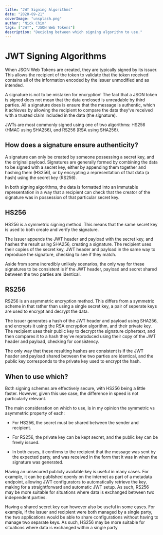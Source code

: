 ```yaml
---
title: "JWT Signing Algorithms"
date: "2020-09-21"
coverImage: "unsplash.png"
author: "Nick Chim"
tags: ["JWT", "JSON Web Tokens"]
description: "Deciding between which signing algorithm to use."
---
```


JWT Signing Algorithms
===

When JSON Web Tokens are created, they are typically signed by its issuer. This allows the recipient of the token to validate that the token received contains all of the information encoded by the issuer unmodified and as intended.

A signature is not to be mistaken for encryption! The fact that a JSON token is signed does not mean that the data enclosed is unreadable by third parties. All a signature does is ensure that the message is authentic, which it achieves by allowing the recipient to compare the data they’ve received with a trusted claim included in the data (the signature).

JWTs are most commonly signed using one of two algorithms: HS256 (HMAC using SHA256), and RS256 (RSA using SHA256).


How does a signature ensure authenticity?
---

A signature can only be created by someone possessing a secret key, and the original payload. Signatures are generally formed by combining the data to be signed with a secret key, either by appending them together and hashing them (HS256), or by encrypting a representation of that data (a hash) using the secret key (RS256).

In both signing algorithms, the data is formatted into an immutable representation in a way that a recipient can check that the creator of the signature was in possession of that particular secret key.


HS256
---

HS256 is a symmetric signing method. This means that the same secret key is used to both create and verify the signature.

The issuer appends the JWT header and payload with the secret key, and hashes the result using SHA256, creating a signature. The recipient uses their copies of the secret key, JWT header and payload in the same way to reproduce the signature, checking to see if they match.

Aside from some incredibly unlikely scenarios, the only way for these signatures to be consistent is if the JWT header, payload and secret shared between the two parties are identical.


RS256
---

RS256 is an asymmetric encryption method. This differs from a symmetric scheme in that rather than using a single secret key, a pair of seperate keys are used to encrypt and decrypt the data.

The issuer generates a hash of the JWT header and payload using SHA256, and encrypts it using the RSA encryption algorithm, and their private key. The recipient uses their public key to decrypt the signature ciphertext, and then compares it to a hash they’ve reproduced using their copy of the JWT header and payload, checking for consistency.

The only way that these resulting hashes are consistent is if the JWT header and payload shared between the two parties are identical, and the public key corresponds to the private key used to encrypt the hash.


When to use which?
---

Both signing schemes are effectively secure, with HS256 being a little faster. However, given this use case, the difference in speed is not particularly relevant.

The main consideration on which to use, is in my opinion the symmetric vs asymmetric property of each:

-   For HS256, the secret must be shared between the sender and recipient.
    
-   For RS256, the private key can be kept secret, and the public key can be freely issued.
    
-   In both cases, it confirms to the recipient that the message was sent by the expected party, and was received in the form that it was in when the signature was generated.

Having an unsecured publicly available key is useful in many cases. For example, it can be published openly on the internet as part of a metadata endpoint, allowing JWT configurators to automatically retrieve the key, making for a straightforward and automatic JWT setup. As such, RS256 may be more suitable for situations where data is exchanged between two independent parties.

Having a shared secret key can however also be useful in some cases. For example, if the issuer and recipient were both managed by a single party, the two applications would be able to share configurations without having to manage two separate keys. As such, HS256 may be more suitable for situations where data is exchanged within a single party
